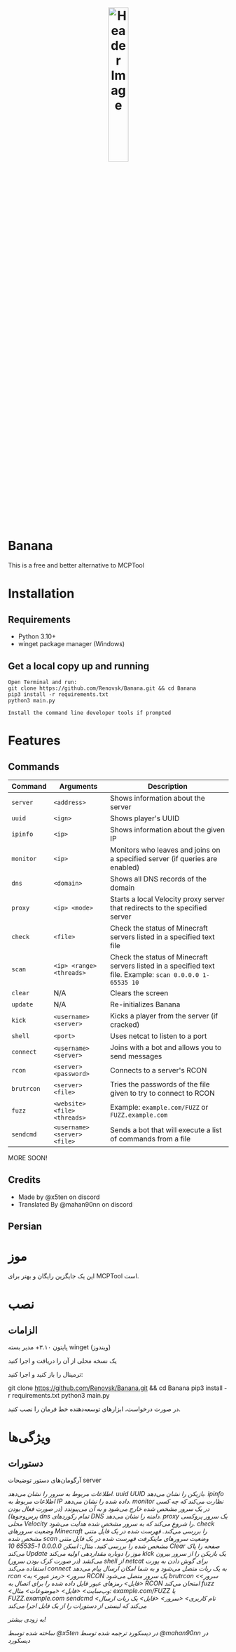 <h1 align="center">
  <img src="https://r2.e-z.host/049cab41-5ed3-4a5c-a42f-5b83b721f333/re5pq23l.png" alt="Header Image" style="width:30%; max-width:600px;"/>
</h1>


# Banana
This is a free and better alternative to MCPTool

# Installation
## Requirements 
- Python 3.10+
- winget package manager (Windows)

## Get a local copy up and running
```
Open Terminal and run: 
git clone https://github.com/Renovsk/Banana.git && cd Banana
pip3 install -r requirements.txt
python3 main.py

Install the command line developer tools if prompted
```

# Features
## Commands

| Command   | Arguments         | Description                                                         |
|-----------|-------------------|---------------------------------------------------------------------|
| `server`  | `<address>`        | Shows information about the server                                  |
| `uuid`    | `<ign>`            | Shows player's UUID                                                 |
| `ipinfo`  | `<ip>`             | Shows information about the given IP                                |
| `monitor` | `<ip>`             | Monitors who leaves and joins on a specified server (if queries are enabled) |
| `dns`     | `<domain>`         | Shows all DNS records of the domain                                 |
| `proxy`   | `<ip> <mode>`      | Starts a local Velocity proxy server that redirects to the specified server |
| `check`   | `<file>`           | Check the status of Minecraft servers listed in a specified text file |
| `scan`    | `<ip> <range> <threads>` | Check the status of Minecraft servers listed in a specified text file. Example: `scan 0.0.0.0 1-65535 10` |
| `clear`   | N/A               | Clears the screen                                                    |
| `update`  | N/A               | Re-initializes Banana                                                |
| `kick`    | `<username> <server>` | Kicks a player from the server (if cracked)                          |
| `shell`   | `<port>`           | Uses netcat to listen to a port                                      |
| `connect` | `<username> <server>` | Joins with a bot and allows you to send messages                     |
| `rcon`    | `<server> <password>` | Connects to a server's RCON                                         |
| `brutrcon`| `<server> <file>`  | Tries the passwords of the file given to try to connect to RCON     |
| `fuzz`    | `<website> <file> <threads>` | Example: `example.com/FUZZ` or `FUZZ.example.com`                   |
| `sendcmd` | `<username> <server> <file>` | Sends a bot that will execute a list of commands from a file        |


MORE SOON!

## Credits
- Made by @x5ten on discord
- Translated By @mahan90nn on discord

## Persian

# موز

این یک جایگزین رایگان و بهتر برای MCPTool است.

# نصب
## الزامات

پایتون ۳.۱۰+
مدیر بسته winget (ویندوز)

یک نسخه محلی از آن را دریافت و اجرا کنید

ترمینال را باز کنید و اجرا کنید:

git clone https://github.com/Renovsk/Banana.git && cd Banana
pip3 install -r requirements.txt
python3 main.py

در صورت درخواست، ابزارهای توسعه‌دهنده خط فرمان را نصب کنید.

# ویژگی‌ها
## دستورات
آرگومان‌های دستور توضیحات
server <address> اطلاعات مربوط به سرور را نشان می‌دهد.
uuid <ign> UUID بازیکن را نشان می‌دهد.
ipinfo <ip> اطلاعات مربوط به IP داده شده را نشان می‌دهد.
monitor <ip> نظارت می‌کند که چه کسی در یک سرور مشخص شده خارج می‌شود و به آن می‌پیوندد (در صورت فعال بودن پرس‌وجوها)
dns <domain> تمام رکوردهای DNS دامنه را نشان می‌دهد.
proxy <ip> <mode> یک سرور پروکسی محلی Velocity را شروع می‌کند که به سرور مشخص شده هدایت می‌شود.
check <file> وضعیت سرورهای Minecraft را بررسی می‌کند. فهرست شده در یک فایل متنی مشخص شده
scan <ip> <range> <threads> وضعیت سرورهای ماینکرفت فهرست شده در یک فایل متنی مشخص شده را بررسی کنید. مثال: اسکن 0.0.0.0 1-65535 10
Clear صفحه را پاک می‌کند
Update موز را دوباره مقداردهی اولیه می‌کند
kick <name> <server> یک بازیکن را از سرور بیرون می‌کشد (در صورت کرک بودن سرور)
shell <port> از netcat برای گوش دادن به پورت استفاده می‌کند
connect <username> <server> به یک ربات متصل می‌شود و به شما امکان ارسال پیام می‌دهد
rcon <سرور> <رمز عبور> به RCON یک سرور متصل می‌شود
brutrcon <سرور> <فایل> رمزهای عبور فایل داده شده را برای اتصال به RCON امتحان می‌کند
fuzz <وب‌سایت> <فایل> <موضوعات> مثال: example.com/FUZZ یا FUZZ.example.com
sendcmd <نام کاربری> <سرور> <فایل> یک ربات ارسال می‌کند که لیستی از دستورات را از یک فایل اجرا می‌کند

به زودی بیشتر!

ساخته شده توسط @x5ten در دیسکورد
ترجمه شده توسط @mahan90nn در دیسکورد

